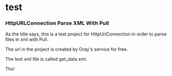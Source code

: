 # test

### HttpURLConnection Parse XML With Pull

As the title says, this is a test project for HttpUrlConnection in order to parse files in xml with Pull.

The url in the project is created by Oray's service for free.

The test xml file is called get_data.xml.

Thx!
